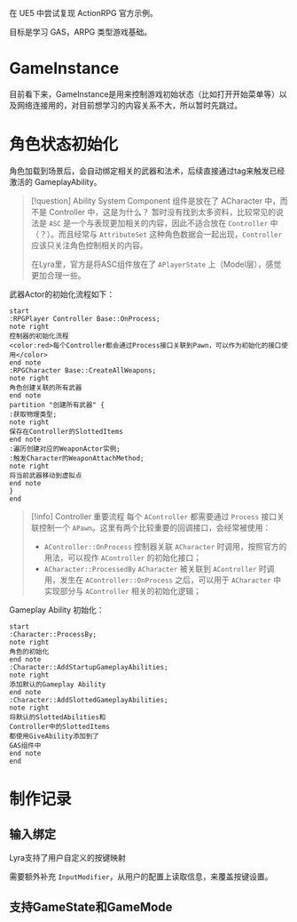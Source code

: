 
在 UE5 中尝试复现 ActionRPG 官方示例。

目标是学习 GAS，ARPG 类型游戏基础。

# GameInstance

目前看下来，GameInstance是用来控制游戏初始状态（比如打开开始菜单等）以及网络连接用的，对目前想学习的内容关系不大，所以暂时先跳过。

# 角色状态初始化

角色加载到场景后，会自动绑定相关的武器和法术，后续直接通过tag来触发已经激活的 GameplayAbility。

> [!question] Ability System Component 组件是放在了 ACharacter 中，而不是 Controller 中，这是为什么？
> 暂时没有找到太多资料，比较常见的说法是 `ASC` 是一个与表现更加相关的内容，因此不适合放在 `Controller` 中（？）。而且经常与 `AttributeSet` 这种角色数据会一起出现，`Controller` 应该只关注角色控制相关的内容。
> 
> 在Lyra里，官方是将ASC组件放在了 `APlayerState` 上（Model层），感觉更加合理一些。

武器Actor的初始化流程如下：

```plantuml
start
:RPGPlayer Controller Base::OnProcess;
note right
控制器的初始化流程
<color:red>每个Controller都会通过Process接口关联到Pawn，可以作为初始化的接口使用</color>
end note
:RPGCharacter Base::CreateAllWeapons;
note right
角色创建关联的所有武器
end note
partition "创建所有武器" {
:获取物理类型;
note right
保存在Controller的SlottedItems
end note
:遍历创建对应的WeaponActor实例;
:触发Character的WeaponAttachMethod;
note right
将当前武器移动到虚拟点
end note
}
end
```

> [!info] Controller 重要流程
> 每个 `AController` 都需要通过 `Process` 接口关联控制一个 `APawn`。这里有两个比较重要的回调接口，会经常被使用：
> - `AController::OnProcess` 控制器关联 `ACharacter` 时调用，按照官方的用法，可以视作 `AController` 的初始化接口；
> - `ACharacter::ProcessedBy` `ACharacter` 被关联到 `AController` 时调用，发生在 `AController::OnProcess` 之后，可以用于 `ACharacter` 中实现部分与 `AController` 相关的初始化逻辑；

Gameplay Ability 初始化：

```plantuml
start
:Character::ProcessBy;
note right
角色的初始化
end note
:Character::AddStartupGameplayAbilities;
note right
添加默认的Gameplay Ability
end note
:Character::AddSlottedGameplayAbilities;
note right
将默认的SlottedAbilities和
Controller中的SlottedItems
都使用GiveAbility添加到了
GAS组件中
end note
end
```

# 制作记录

## 输入绑定

Lyra支持了用户自定义的按键映射

需要额外补充 `InputModifier`，从用户的配置上读取信息，来覆盖按键设置。

## 支持GameState和GameMode
